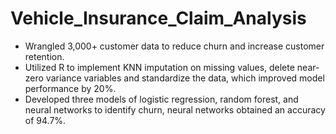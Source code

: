 # Vehicle_Insurance_Claim_Analysis

- Wrangled 3,000+ customer data to reduce churn and increase customer retention.
- Utilized R to implement KNN imputation on missing values, delete near-zero variance variables and standardize the data, which improved model performance by 20%.
- Developed three models of logistic regression, random forest, and neural networks to identify churn, neural networks obtained an accuracy of 94.7%.
